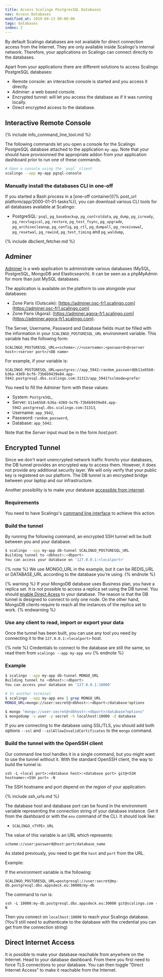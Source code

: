 ```yaml
---
title: Access Scalingo PostgresSQL Databases
nav: Access Databases
modified_at: 2019-09-13 09:00:00
tags: databases
index: 2
---
```


By default Scalingo databases are not available for direct connection
access from the Internet. They are only available inside Scalingo's internal
network. Therefore, your applications on Scalingo can connect directly to the
databases.

Apart from your applications there are different solutions to access Scalingo
PostgreSQL databases:

* Remote console: an interactive console is started and you access it directly.
* Adminer: a web based console.
* Encrypted tunnel: will let you access the database as if it was running locally.
* Direct encrypted access to the database.

## Interactive Remote Console

{% include info_command_line_tool.md %}

The following commands let you open a console for the Scalingo PostgreSQL
database attached to the application `my-app`. Note that your should have
provisionned the appropriate addon from your application dashboard prior to
run one of these commands.

```bash
# Open a console using the `psql` client
scalingo --app my-app pgsql-console
```

### Manually install the databases CLI in one-off

If you started a Bash process in a [one-off container]({% post_url platform/app/2000-01-01-tasks%}),
you can download various CLI tools for all databases available at Scalingo:

* PostgreSQL: `psql`, `pg_basebackup`, `pg_controldata`, `pg_dump`, `pg_isready`, `pg_recvlogical`,
  `pg_restore`, `pg_test_fsync`, `pg_upgrade`, `pg_archivecleanup`, `pg_config`, `pg_ctl`,
  `pg_dumpall`, `pg_receivewal`, `pg_resetwal`, `pg_rewind`, `pg_test_timing` and `pg_waldump`,

{% include dbclient_fetcher.md %}

## Adminer

[Adminer](https://www.adminer.org/) is a web application to administrate
various databases (MySQL, PostgreSQL, MongoDB and Elasticsearch). It can be
seen as a phpMyAdmin for more than just MySQL databases.

The application is available on the platform to use alongside your databases:
- Zone Paris (Outscale): [https://adminer.osc-fr1.scalingo.com](https://adminer.osc-fr1.scalingo.com)
- Zone Paris (Agora): [https://adminer.agora-fr1.scalingo.com](https://adminer.agora-fr1.scalingo.com).

The Server, Username, Password and Database fields must be filled with the
information in your `SCALINGO_POSTGRESQL_URL` environment variable. This
variable has the following form:

```
SCALINGO_POSTGRESQL_URL=<scheme>://<username>:<password>@<server host>:<server port>/<DB name>
```

For example, if your variable is:

```
SCALINGO_POSTGRESQL_URL=postgres://app_5942:random_password@b11e65b8-b36a-4369-bcf6-73b6b9439e84.app-5942.postgresql.dbs.scalingo.com:31313/app_5942?sslmode=prefer
```

You need to fill the Adminer form with these values:

- System: `PostgreSQL`,
- Server: `b11e65b8-b36a-4369-bcf6-73b6b9439e84.app-5942.postgresql.dbs.scalingo.com:31313`,
- Username: `app_5942`,
- Password: `random_password`,
- Database: `app_5942`.

Note that the *Server* input must be in the form *host:port*.

## Encrypted Tunnel

Since we don't want unencrypted network traffic from/to your databases, the
DB tunnel provides an encrypted way to access them.  However, it does not
provide any additional security layer. We will only verify that your public key
is registered on our platform. The DB tunnel is an encrypted bridge
between your laptop and our infrastructure.

Another possibility is to make your database [accessible from
internet](#direct-access).

### Requirements

You need to have Scalingo's [command line interface](http://cli.scalingo.com) to
achieve this action.

### Build the tunnel

By running the following command, an encrypted SSH tunnel will be built between you and your database.

```bash
$ scalingo --app my-app db-tunnel SCALINGO_POSTGRESQL_URL
Building tunnel to <dbhost>:<dbport>
You can access your database on '127.0.0.1:<localport>'
```

{% note %}
  We use MONGO\_URL in the example, but it can be REDIS\_URL or DATABASE\_URL according to the database you're using.
{% endnote %}

{% warning %}
If your MongoDB database uses Business plan, you have a replica set. It is not possible to access a
replica set using the DB tunnel. You should [enable Direct Acess](#direct-access) to your database.
The reason is that the DB tunnel is designed to connect to only one node. On the other hand, MongoDB
clients require to reach all the instances of the replica set to work.
{% endwarning %}

### Use any client to read, import or export your data

Once the tunnel has been built, you can use any tool you need by connecting it to the
`127.0.0.1:<localport>` host.

{% note %}
  Credentials to connect to the database are still the same, so read them from `scalingo --app my-app env`
{% endnote %}

### Example

```bash
$ scalingo --app my-app db-tunnel MONGO_URL
Building tunnel to <dbhost>:<dbport>
You can access your database on '127.0.0.1:10000'

# In another terminal
$ scalingo --app my-app env | grep MONGO_URL
MONGO_URL=mongo://user:secret@<dbhost>:<dbport>/database?options

$ mongo "mongo://user:secret@<dbhost>:<dbport>/database?options"
$ mongodump -u user -p secret -h localhost:10000 -d database
```

If you are connecting to the database using SSL/TLS, you should add both options `--ssl` and
`--sslAllowInvalidCertificates` to the `mongo` command.

### Build the tunnel with the OpenSSH client

Our command line tool handles it in a single command, but you might want to use
the tunnel without it. With the standard OpenSSH client, the way to build the
tunnel is:

```
ssh -L <local port>:<database host>:<database port> git@<SSH hostname>:<SSH port> -N
```

The SSH hostname and port depend on the region of your application:

{% include ssh_urls.md %}

The database host and database port can be found in the environment variable
representing the connection string of your database instance. Get it from the
dashboard or with the `env` command of the CLI. It should look like:

* `SCALINGO_<TYPE>_URL`

The value of this variable is an URL which represents:

```
scheme://user:password@host:port/database_name
```

As stated previously, you need to get the `host` and `port` from the URL.

Example:

If the environment variable is the following:

```
SCALINGO_POSTGRESQL_URL=postgresql://user:secret@my-db.postgresql.dbs.appsdeck.eu:30000/my-db
```

The command to run is:

```
ssh -L 10000:my-db.postgresql.dbs.appsdeck.eu:30000 git@scalingo.com -N
```

Then you connect on `localhost:10000` to reach your Scalingo database. (You'll still need to authenticate to the
database with the credential you can get from the connection string)

## Direct Internet Access

It is possible to make your database reachable from anywhere on the Internet.
Head to your database dashboard. From there you first need to force TLS
connections to your database. You can then toggle "Direct Internet Access" to
make it reachable from the Internet.

